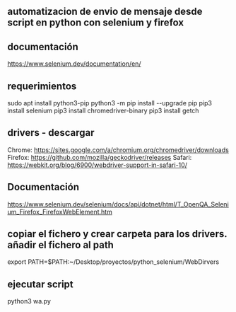 
automatizacion de envio de mensaje desde script en python con selenium
y firefox
-----------------------------------------------------------------------

documentación
--------------------
https://www.selenium.dev/documentation/en/

requerimientos
---------------------------------------
sudo apt install python3-pip
python3 -m pip install --upgrade pip
pip3 install selenium
pip3 install chromedriver-binary
pip3 install getch

drivers - descargar
--------------------
Chrome: https://sites.google.com/a/chromium.org/chromedriver/downloads
Firefox: https://github.com/mozilla/geckodriver/releases
Safari: https://webkit.org/blog/6900/webdriver-support-in-safari-10/

Documentación
---------------------
https://www.selenium.dev/selenium/docs/api/dotnet/html/T_OpenQA_Selenium_Firefox_FirefoxWebElement.htm

copiar el fichero y crear carpeta para los drivers.
añadir el fichero al path
-------------------------------------------------------

export PATH=$PATH:~/Desktop/proyectos/python_selenium/WebDirvers

ejecutar script
---------------------
python3 wa.py
